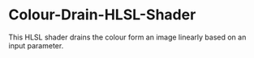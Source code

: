 # Colour-Drain-HLSL-Shader
This HLSL shader drains the colour form an image linearly based on an input parameter. 
